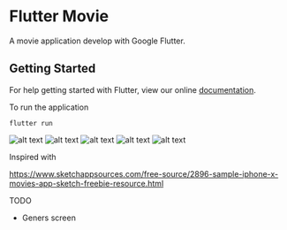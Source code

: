 # Flutter Movie

A movie application develop with Google Flutter.

## Getting Started

For help getting started with Flutter, view our online
[documentation](https://flutter.io/).

To run the application

`flutter run`

![alt text](screenshots/1.png)
![alt text](screenshots/2.png)
![alt text](screenshots/3.png)
![alt text](screenshots/4.png)
![alt text](screenshots/5.png)


Inspired with

https://www.sketchappsources.com/free-source/2896-sample-iphone-x-movies-app-sketch-freebie-resource.html

TODO
- Geners screen
